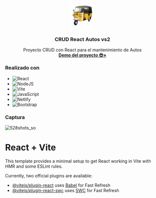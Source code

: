 <br />
<div align="center">
  <a href="https://github.com/gatodemontecristo/yugiohPractica">
    <img src="https://github.com/gatodemontecristo/CRUD_React/blob/main/public/mototaxi.png" alt="Logo" width="80" height="80">
  </a>

<h3 align="center">CRUD React Autos vs2</h3>

  <p align="center">
    Proyecto CRUD con React para el mantenimiento de Autos
    <br />
    <a href="https://crudreactautos.netlify.app/"><strong>Demo del proyecto 😎»</strong></a>
    <br />
  </p>
</div>

### Realizado con

* ![React](https://img.shields.io/badge/react-%2320232a.svg?style=for-the-badge&logo=react&logoColor=%2361DAFB)
* ![NodeJS](https://img.shields.io/badge/node.js-6DA55F?style=for-the-badge&logo=node.js&logoColor=white)
* 	![Vite](https://img.shields.io/badge/vite-%23646CFF.svg?style=for-the-badge&logo=vite&logoColor=white)
* 	![JavaScript](https://img.shields.io/badge/javascript-%23323330.svg?style=for-the-badge&logo=javascript&logoColor=%23F7DF1E)
* 	![Netlify](https://img.shields.io/badge/netlify-%23000000.svg?style=for-the-badge&logo=netlify&logoColor=#00C7B7)
* ![Bootstrap](https://img.shields.io/badge/bootstrap-%238511FA.svg?style=for-the-badge&logo=bootstrap&logoColor=white)

### Captura

![528shots_so](https://github.com/gatodemontecristo/CRUD_React/assets/61488294/a19bfb48-085c-447a-8b08-370a8da42e36)



# React + Vite

This template provides a minimal setup to get React working in Vite with HMR and some ESLint rules.

Currently, two official plugins are available:

- [@vitejs/plugin-react](https://github.com/vitejs/vite-plugin-react/blob/main/packages/plugin-react/README.md) uses [Babel](https://babeljs.io/) for Fast Refresh
- [@vitejs/plugin-react-swc](https://github.com/vitejs/vite-plugin-react-swc) uses [SWC](https://swc.rs/) for Fast Refresh
